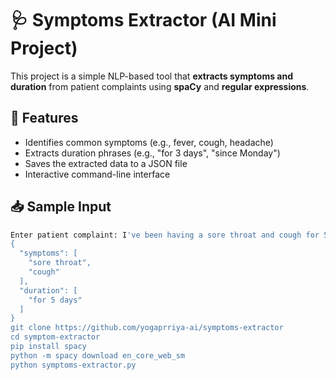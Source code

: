 # 🩺 Symptoms Extractor (AI Mini Project)

This project is a simple NLP-based tool that **extracts symptoms and duration** from patient complaints using **spaCy** and **regular expressions**.

## 🧠 Features

- Identifies common symptoms (e.g., fever, cough, headache)
- Extracts duration phrases (e.g., "for 3 days", "since Monday")
- Saves the extracted data to a JSON file
- Interactive command-line interface

## 📥 Sample Input

```bash
Enter patient complaint: I've been having a sore throat and cough for 5 days.
{
  "symptoms": [
    "sore throat",
    "cough"
  ],
  "duration": [
    "for 5 days"
  ]
}
git clone https://github.com/yogaprriya-ai/symptoms-extractor
cd symptom-extractor
pip install spacy
python -m spacy download en_core_web_sm
python symptoms-extractor.py



